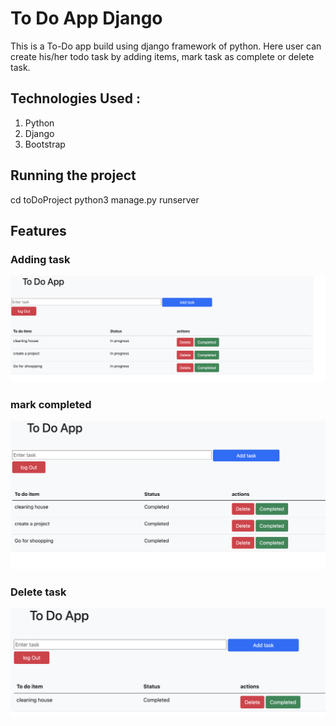 # To Do App Django
This is a To-Do app build using django framework of python. Here user can create his/her todo task by adding items, mark task  as complete or delete task.


## Technologies Used :

 1. Python
 2. Django
 3. Bootstrap

## Running the project
   cd toDoProject
   python3 manage.py runserver

## Features
 ###  Adding task
   ![Add task](images/addtask.PNG)

### mark completed
  ![completed](images/markcomplete.PNG)

### Delete task
  ![delete](images/delete.PNG)

   
